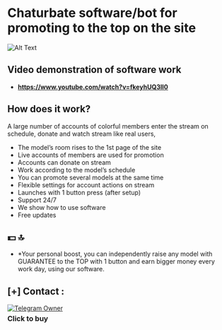 # Chaturbate software/bot for promoting to the top on the site



![Alt Text](https://i.ibb.co/fCGmBtx/image.png)

## Video demonstration of software work

- **https://www.youtube.com/watch?v=fkeyhUQ3lI0**
  
## How does it work?
A large number of accounts of colorful members enter the stream on schedule, donate and watch stream like real users,

- The model’s room rises to the 1st page of the site
- Live accounts of members are used for promotion
- Accounts can donate on stream
- Work according to the model’s schedule
- You can promote several models at the same time
- Flexible settings for account actions on stream
- Launches with 1 button press (after setup)
- Support 24/7
- We show how to use software
- Free updates

## 💵 🔝

- *Your personal boost, you can independently raise any model with GUARANTEE to the TOP with 1 button and earn bigger money every work day, using our software.


## [+] Contact :
  <div>
    <a href="https://t.me/taras_cn">
      <img src="https://img.shields.io/badge/Chat with Owner-👤-blue?style=for-the-badge&logo=telegram" alt="Telegram Owner">
    </a>
    <p style="font-weight: bold; font-size: 16px; margin: 5px 0;">Click to buy</p>
  </div>
</div>
